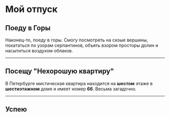 # Мой отпуск

## Поеду в **Горы**
Наконец-то, поеду в горы.
Смогу посмотреть на сизые вершины,
покататься по узорам серпантинов,
объять взором просторы долин и насытиться воздухом облаков.

---
## Посещу "Нехорошую квартиру"
В Петербурге мистическая квартира находится на **шестом** этаже в **шестиэтажном** доме
и имеет номер **66**. Весьма загадочно.

---
## Успею